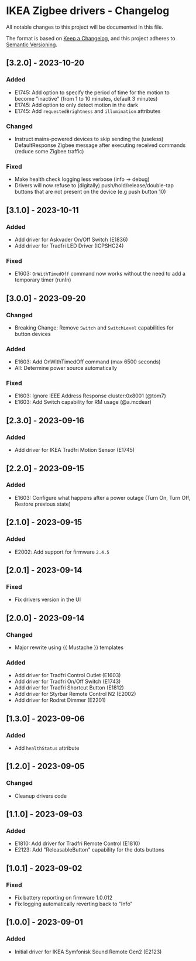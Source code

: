 # IKEA Zigbee drivers - Changelog

All notable changes to this project will be documented in this file.

The format is based on [Keep a Changelog](https://keepachangelog.com/en/1.0.0/),
and this project adheres to [Semantic Versioning](https://semver.org/spec/v2.0.0.html).

## [3.2.0] - 2023-10-20

### Added
 - E1745: Add option to specify the period of time for the motion to become "inactive" (from 1 to 10 minutes,
   default 3 minutes)
 - E1745: Add option to only detect motion in the dark
 - E1745: Add `requestedBrightness` and `illumination` attributes
 
### Changed
 - Instruct mains-powered devices to skip sending the (useless) DefaultResponse Zigbee message after executing
   received commands (reduce some Zigbee traffic)

### Fixed
 - Make health check logging less verbose (info -> debug)
 - Drivers will now refuse to (digitally) push/hold/release/double-tap buttons that are not present on the
   device (e.g push button 10)

## [3.1.0] - 2023-10-11

### Added
 - Add driver for Askvader On/Off Switch (E1836)
 - Add driver for Tradfri LED Driver (ICPSHC24)

### Fixed
 - E1603: `OnWithTimedOff` command now works without the need to add a temporary timer (runIn)

## [3.0.0] - 2023-09-20
### Changed
- Breaking Change: Remove `Switch` and `SwitchLevel` capabilities for button devices

### Added
 - E1603: Add OnWithTimedOff command (max 6500 seconds)
 - All: Determine power source automatically

### Fixed
 - E1603: Ignore IEEE Address Response cluster:0x8001 (@tom7)
 - E1603: Add Switch capability for RM usage (@a.mcdear)

## [2.3.0] - 2023-09-16
### Added
 - Add driver for IKEA Tradfri Motion Sensor (E1745)

## [2.2.0] - 2023-09-15
### Added
 - E1603: Configure what happens after a power outage (Turn On, Turn Off, Restore previous state)

## [2.1.0] - 2023-09-15
### Added
 - E2002: Add support for firmware `2.4.5`

## [2.0.1] - 2023-09-14
### Fixed
 - Fix drivers version in the UI

## [2.0.0] - 2023-09-14
### Changed
 - Major rewrite using {{ Mustache }} templates

### Added
- Add driver for Tradfri Control Outlet (E1603)
- Add driver for Tradfri On/Off Switch (E1743)
- Add driver for Tradfri Shortcut Button (E1812)
- Add driver for Styrbar Remote Control N2 (E2002)
- Add driver for Rodret Dimmer (E2201)

## [1.3.0] - 2023-09-06
### Added
- Add `healthStatus` attribute

## [1.2.0] - 2023-09-05
### Changed
- Cleanup drivers code

## [1.1.0] - 2023-09-03
### Added
- E1810: Add driver for Tradfri Remote Control (E1810)
- E2123: Add "ReleasableButton" capability for the dots buttons

## [1.0.1] - 2023-09-02
### Fixed
- Fix battery reporting on firmware 1.0.012
- Fix logging automatically reverting back to "Info"

## [1.0.0] - 2023-09-01
### Added
- Initial driver for IKEA Symfonisk Sound Remote Gen2 (E2123)
